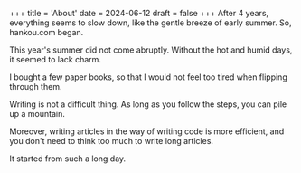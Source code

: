 +++
title = 'About'
date = 2024-06-12
draft = false
+++
After 4 years, everything seems to slow down, like the gentle breeze of early summer. So, hankou.com began.<br> 

This year's summer did not come abruptly. Without the hot and humid days, it seemed to lack charm. <br>

I bought a few paper books, so that I would not feel too tired when flipping through them.<br>

Writing is not a difficult thing. As long as you follow the steps, you can pile up a mountain. <br>

Moreover, writing articles in the way of writing code is more efficient, and you don't need to think too much to write long articles. <br>

It started from such a long day.
